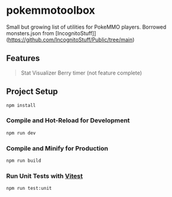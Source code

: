 # pokemmotoolbox

Small but growing list of utilities for PokeMMO players.
Borrowed monsters.json from [IncognitoStuff]](https://github.com/IncognitoStuff/Public/tree/main)

## Features
> Stat Visualizer
> Berry timer (not feature complete)

## Project Setup

```sh
npm install
```

### Compile and Hot-Reload for Development

```sh
npm run dev
```

### Compile and Minify for Production

```sh
npm run build
```

### Run Unit Tests with [Vitest](https://vitest.dev/)

```sh
npm run test:unit
```
